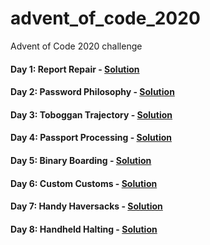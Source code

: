 # advent_of_code_2020
Advent of Code 2020 challenge

#### Day 1: Report Repair - [Solution](https://github.com/AYKondo/advent_of_code_2020/tree/master/day_01)
#### Day 2: Password Philosophy - [Solution](https://github.com/AYKondo/advent_of_code_2020/tree/master/day_02)
#### Day 3: Toboggan Trajectory - [Solution](https://github.com/AYKondo/advent_of_code_2020/tree/master/day_03)
#### Day 4: Passport Processing - [Solution](https://github.com/AYKondo/advent_of_code_2020/tree/master/day_04)
#### Day 5: Binary Boarding - [Solution](https://github.com/AYKondo/advent_of_code_2020/tree/master/day_05)
#### Day 6: Custom Customs - [Solution](https://github.com/AYKondo/advent_of_code_2020/tree/master/day_06)
#### Day 7: Handy Haversacks - [Solution](https://github.com/AYKondo/advent_of_code_2020/tree/master/day_07)
#### Day 8: Handheld Halting - [Solution](https://github.com/AYKondo/advent_of_code_2020/tree/master/day_08)